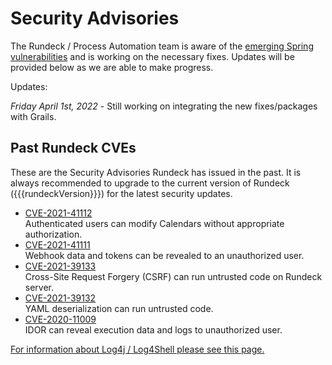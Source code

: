 # Security Advisories

The Rundeck / Process Automation team is aware of the [emerging Spring vulnerabilities](https://spring.io/blog/2022/03/31/spring-framework-rce-early-announcement) and is working on the necessary fixes.  Updates will be provided below as we are able to make progress.

Updates:

_Friday April 1st, 2022_ - Still working on integrating the new fixes/packages with Grails.


## Past Rundeck CVEs

These are the Security Advisories Rundeck has issued in the past.  It is always recommended to upgrade to the current version of Rundeck ({{{rundeckVersion}}}) for the latest security updates.

* [CVE-2021-41112](CVE-2021-41112.md)<br>
    Authenticated users can modify Calendars without appropriate authorization.
* [CVE-2021-41111](CVE-2021-41111.md)<br>
    Webhook data and tokens can be revealed to an unauthorized user.
* [CVE-2021-39133](CVE-2021-39133.md)<br>
    Cross-Site Request Forgery (CSRF) can run untrusted code on Rundeck server.
* [CVE-2021-39132](CVE-2021-39132.md)<br>
    YAML deserialization can run untrusted code.
* [CVE-2020-11009](CVE-2020-11009.md)<br>
    IDOR can reveal execution data and logs to unauthorized user.

[For information about Log4j / Log4Shell please see this page.](log4j.md)
